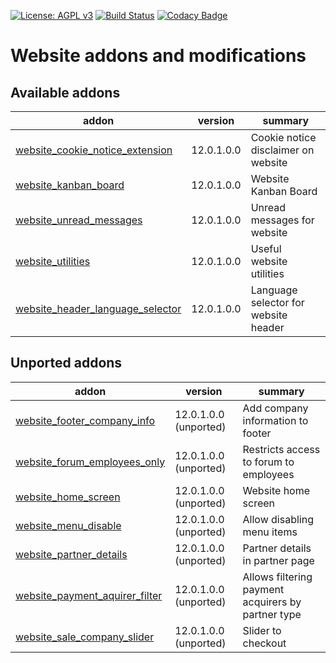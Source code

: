 [![License: AGPL v3](https://img.shields.io/badge/License-AGPL%20v3-blue.svg)](https://www.gnu.org/licenses/agpl-3.0)
[![Build Status](https://travis-ci.org/Tawasta/website.svg?branch=12.0)](https://travis-ci.org/Tawasta/website)
[![Codacy Badge](https://api.codacy.com/project/badge/Grade/1f97df93cec14cda8b8f1b7523a1b632)](https://www.codacy.com/app/Tawasta/website?utm_source=github.com&amp;utm_medium=referral&amp;utm_content=Tawasta/website&amp;utm_campaign=Badge_Grade)


Website addons and modifications
================================

[//]: # (addons)

Available addons
----------------
addon | version | summary
--- | --- | ---
[website_cookie_notice_extension](website_cookie_notice_extension/) | 12.0.1.0.0 | Cookie notice disclaimer on website
[website_kanban_board](website_kanban_board/) | 12.0.1.0.0 | Website Kanban Board
[website_unread_messages](website_unread_messages/) | 12.0.1.0.0 | Unread messages for website
[website_utilities](website_utilities/) | 12.0.1.0.0 | Useful website utilities
[website_header_language_selector](website_header_language_selector/) | 12.0.1.0.0 | Language selector for website header

Unported addons
---------------
addon | version | summary
--- | --- | ---
[website_footer_company_info](website_footer_company_info/) | 12.0.1.0.0 (unported) | Add company information to footer
[website_forum_employees_only](website_forum_employees_only/) | 12.0.1.0.0 (unported) | Restricts access to forum to employees
[website_home_screen](website_home_screen/) | 12.0.1.0.0 (unported) | Website home screen
[website_menu_disable](website_menu_disable/) | 12.0.1.0.0 (unported) | Allow disabling menu items
[website_partner_details](website_partner_details/) | 12.0.1.0.0 (unported) | Partner details in partner page
[website_payment_aquirer_filter](website_payment_aquirer_filter/) | 12.0.1.0.0 (unported) | Allows filtering payment acquirers by partner type
[website_sale_company_slider](website_sale_company_slider/) | 12.0.1.0.0 (unported) | Slider to checkout

[//]: # (end addons)
